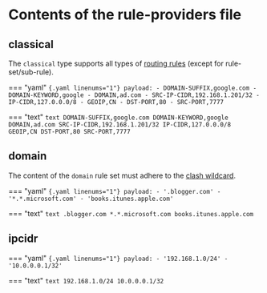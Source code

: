 # Contents of the rule-providers file

## classical

The `classical` type supports all types of [routing rules](../rules/index.md) (except for rule-set/sub-rule).

=== "yaml"
    ```{.yaml linenums="1"}
    payload:
    - DOMAIN-SUFFIX,google.com
    - DOMAIN-KEYWORD,google
    - DOMAIN,ad.com
    - SRC-IP-CIDR,192.168.1.201/32
    - IP-CIDR,127.0.0.0/8
    - GEOIP,CN
    - DST-PORT,80
    - SRC-PORT,7777
    ```

=== "text"
    ```text
    DOMAIN-SUFFIX,google.com
    DOMAIN-KEYWORD,google
    DOMAIN,ad.com
    SRC-IP-CIDR,192.168.1.201/32
    IP-CIDR,127.0.0.0/8
    GEOIP,CN
    DST-PORT,80
    SRC-PORT,7777
    ```

## domain

The content of the `domain` rule set must adhere to the [clash wildcard](../../handbook/syntax.md#domain-wildcards).

=== "yaml"
    ```{.yaml linenums="1"}
    payload:
    - '.blogger.com'
    - '*.*.microsoft.com'
    - 'books.itunes.apple.com'
    ```

=== "text"
    ```text
    .blogger.com
    *.*.microsoft.com
    books.itunes.apple.com
    ```

## ipcidr

=== "yaml"
    ```{.yaml linenums="1"}
    payload:
    - '192.168.1.0/24'
    - '10.0.0.0.1/32'
    ```

=== "text"
    ```text
    192.168.1.0/24
    10.0.0.0.1/32
    ```